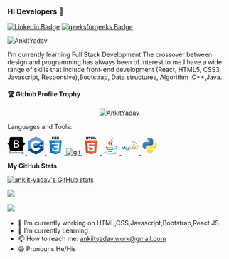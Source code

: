 ### Hi Developers 👋
[![Linkedin Badge](https://img.shields.io/badge/-Ankit-blue?style=flat-square&logo=Linkedin&logoColor=white&link=https://www.linkedin.com/in/ankit-yadav-75a7a9201/)]([https://www.linkedin.com/in/ankit-yadav-75a7a9201/])
[![geeksforgeeks Badge](https://img.shields.io/badge/-Ankit-blue?style=flat-square&logo=geeksforgeeks&logoColor=green&link=https://auth.geeksforgeeks.org/user/ankiityadavv/)]([https://auth.geeksforgeeks.org/user/ankiityadavv/])

<p align="left"> <img src="https://komarev.com/ghpvc/?username=ankiit-yadav&label=Profile%20views&color=0e75b6&style=flat" alt="AnkitYadav" /> </p>

I'm currently learning 
Full Stack Development
The crossover between design and programming has always been of interest to me.I have a wide range of skills that include front-end development (React, HTML5, CSS3, Javascript, Responsive),Bootstrap, Data structures, Algorithm ,C++,Java.






<div>
  <h4>🏆 Github Profile Trophy</h4>
  <p align="center"> <a href="https://github.com/ryo-ma/github-profile-trophy"><img src="https://github-profile-trophy.vercel.app/?username=ankiit-yadav" alt="AnkitYadav" /></a> </p>
</div>

Languages and Tools: 

<a href="https://getbootstrap.com" target="_blank" rel="noreferrer">
        <img src="https://raw.githubusercontent.com/devicons/devicon/master/icons/bootstrap/bootstrap-plain-wordmark.svg" alt="bootstrap" width="40" height="40" />
    </a>
    <a href="https://www.w3schools.com/cpp/" target="_blank" rel="noreferrer">
        <img src="https://raw.githubusercontent.com/devicons/devicon/master/icons/cplusplus/cplusplus-original.svg" alt="cplusplus" width="40" height="40" />
    </a>
    <a href="https://www.w3schools.com/css/" target="_blank" rel="noreferrer">
        <img src="https://raw.githubusercontent.com/devicons/devicon/master/icons/css3/css3-original-wordmark.svg" alt="css3" width="40" height="40" />
    </a>
    <a href="https://git-scm.com/" target="_blank" rel="noreferrer">
        <img src="https://www.vectorlogo.zone/logos/git-scm/git-scm-icon.svg" alt="git" width="40" height="40" />
    </a>
    </a>
    <a href="https://www.w3.org/html/" target="_blank" rel="noreferrer">
        <img src="https://raw.githubusercontent.com/devicons/devicon/master/icons/html5/html5-original-wordmark.svg" alt="html5" width="40" height="40" />
    </a>
    <a href="https://www.java.com" target="_blank" rel="noreferrer">
        <img src="https://raw.githubusercontent.com/devicons/devicon/master/icons/java/java-original.svg" alt="java" width="40" height="40" />
    </a>
    <a href="https://www.mysql.com/" target="_blank" rel="noreferrer">
        <img src="https://raw.githubusercontent.com/devicons/devicon/master/icons/mysql/mysql-original-wordmark.svg" alt="mysql" width="40" height="40" />
    </a>
    <a href="https://www.python.org" target="_blank" rel="noreferrer">
        <img src="https://raw.githubusercontent.com/devicons/devicon/master/icons/python/python-original.svg" alt="python" width="40" height="40" />
    </a>
    
   <b>My GitHub Stats</b>

   <a href="http://www.github.com/ankiit-yadav"><img src="https://github-readme-stats.vercel.app/api?username=ankiit-yadav&show_icons=true&hide=&count_private=true&title_color=3382ed&text_color=000000&icon_color=3382ed&bg_color=eeeeee&hide_border=true&show_icons=true" alt="ankiit-yadav's GitHub stats" /></a>

<a href="http://www.github.com/ankiit-yadav"><img src="https://github-readme-streak-stats.herokuapp.com/?user=ankiit-yadav&stroke=000000&background=eeeeee&ring=3382ed&fire=3382ed&currStreakNum=000000&currStreakLabel=3382ed&sideNums=000000&sideLabels=000000&dates=000000&hide_border=true" /></a>

  
![](https://activity-graph.herokuapp.com/graph?username=ankiitdeveloper&theme=react-dark&area=true)
- 🔭 I’m currently working on HTML,CSS,Javascript,Bootstrap,React JS 
- 🌱 I’m currently Learning
- 📫 How to reach me: ankiityadav.work@gmail.com
- 😄 Pronouns:He/His

<!--
**Ankiitdeveloper/Ankiitdeveloper** is a ✨ _special_ ✨ repository because its `README.md` (this file) appears on your GitHub profile.

Here are some ideas to get you started:

- 🔭 I’m currently working on HTML,CSS,Javascript,Bootstrap,React JS 
- 🌱 I’m currently learning
- 👯 I’m looking to collaborate on ...
- 🤔 I’m looking for help with ...
- 💬 Ask me about ...
- 📫 How to reach me: ankiityadav.work@gmail.com
- ⚡ Fun fact: ...
-->
